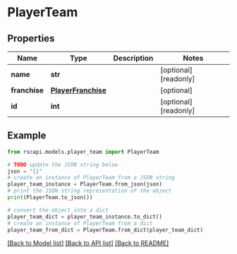 # PlayerTeam


## Properties

Name | Type | Description | Notes
------------ | ------------- | ------------- | -------------
**name** | **str** |  | [optional] [readonly] 
**franchise** | [**PlayerFranchise**](PlayerFranchise.md) |  | [optional] 
**id** | **int** |  | [optional] [readonly] 

## Example

```python
from rscapi.models.player_team import PlayerTeam

# TODO update the JSON string below
json = "{}"
# create an instance of PlayerTeam from a JSON string
player_team_instance = PlayerTeam.from_json(json)
# print the JSON string representation of the object
print(PlayerTeam.to_json())

# convert the object into a dict
player_team_dict = player_team_instance.to_dict()
# create an instance of PlayerTeam from a dict
player_team_from_dict = PlayerTeam.from_dict(player_team_dict)
```
[[Back to Model list]](../README.md#documentation-for-models) [[Back to API list]](../README.md#documentation-for-api-endpoints) [[Back to README]](../README.md)


